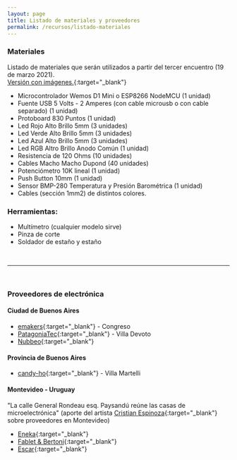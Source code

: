 ```yaml
---
layout: page
title: Listado de materiales y proveedores
permalink: /recursos/listado-materiales
---
```


### Materiales
Listado de materiales que serán utilizados a partir del tercer encuentro (19 de marzo 2021).  
[Versión con imágenes.](https://docs.google.com/presentation/d/1X8DxDWurtM3pb7PnxjIAV0l7nPH7aVA8b2LP-4MMnRA/edit?usp=sharing){:target="_blank"}

- Microcontrolador Wemos D1 Mini o ESP8266 NodeMCU (1 unidad)
- Fuente USB 5 Volts - 2 Amperes (con cable microusb o con cable separado) (1 unidad)
- Protoboard 830 Puntos (1 unidad)
- Led Rojo Alto Brillo 5mm (3 unidades)
- Led Verde Alto Brillo 5mm (3 unidades)
- Led Azul Alto Brillo 5mm (3 unidades)
- Led RGB Altro Brillo Anodo Común (1 unidad)
- Resistencia de 120 Ohms (10 unidades)
- Cables Macho Macho Dupond (40 unidades)
- Potenciómetro 10K lineal (1 unidad)
- Push Button 10mm (1 unidad)
- Sensor BMP-280 Temperatura y Presión Barométrica (1 unidad)
- Cables (sección 1mm2) de distintos colores.

### Herramientas:
- Multímetro (cualquier modelo sirve)
- Pinza de corte
- Soldador de estaño y estaño

<br> 

---

<br>  

### Proveedores de electrónica

#### Ciudad de Buenos Aires
- [emakers](){:target="_blank"} - Congreso
- [PatagoniaTec](https://compras.patagoniatec.com/){:target="_blank"} - Villa Devoto
- [Nubbeo](https://www.nubbeo.com.ar/){:target="_blank"}

#### Provincia de Buenos Aires
- [candy-ho](https://candy-ho.com/){:target="_blank"} - Villa Martelli

#### Montevideo - Uruguay  
"La calle General Rondeau esq. Paysandú reúne las casas de microelectrónica" (aporte del artista [Cristian Espinoza](https://fabulasmecanicas.com/){:target="_blank"} sobre proveedores en Montevideo)

- [Eneka](https://www.eneka.com.uy){:target="_blank"}
- [Fablet & Bertoni](http://www.fabletybertoni.com/landing/){:target="_blank"}
- [Escar](http://www.escar.com.uy/){:target="_blank"}

